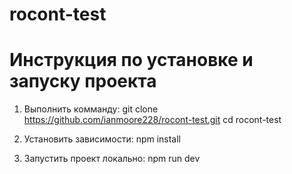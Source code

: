 # rocont-test

# Инструкция по установке и запуску проекта

1. Выполнить комманду:
git clone https://github.com/ianmoore228/rocont-test.git
cd rocont-test

2. Установить зависимости:
npm install

3. Запустить проект локально:
npm run dev
